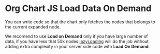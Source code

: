# Org Chart JS Load Data On Demand
You can write code so that the chart only fetches the nodes that belongs to the current expanded node.

We recomend to use **Load on Demand** only if you have large number of data, if you have less that 50k nodes [lazyLoading](https://balkan.app/OrgChartJS/API/interfaces/OrgChart.options#lazyLoading) will do the job without adding extra complexity in your server side code with **Load On Demand**.

